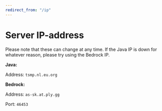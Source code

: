 ```yaml
---
redirect_from: "/ip"
---
```


# Server IP-address
Please note that these can change at any time. If the Java IP is down for whatever reason, please try using the Bedrock IP.

__Java:__

Address: `tsmp.nl.eu.org`

__Bedrock:__

Address: `as-sk.at.ply.gg`

Port: `46453`
